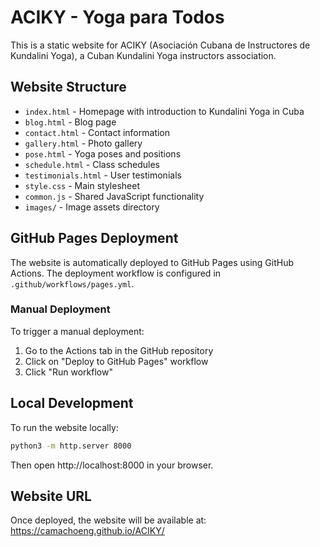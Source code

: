 # ACIKY - Yoga para Todos

This is a static website for ACIKY (Asociación Cubana de Instructores de Kundalini Yoga), a Cuban Kundalini Yoga instructors association.

## Website Structure

- `index.html` - Homepage with introduction to Kundalini Yoga in Cuba
- `blog.html` - Blog page
- `contact.html` - Contact information
- `gallery.html` - Photo gallery
- `pose.html` - Yoga poses and positions
- `schedule.html` - Class schedules
- `testimonials.html` - User testimonials
- `style.css` - Main stylesheet
- `common.js` - Shared JavaScript functionality
- `images/` - Image assets directory

## GitHub Pages Deployment

The website is automatically deployed to GitHub Pages using GitHub Actions. The deployment workflow is configured in `.github/workflows/pages.yml`.

### Manual Deployment

To trigger a manual deployment:
1. Go to the Actions tab in the GitHub repository
2. Click on "Deploy to GitHub Pages" workflow
3. Click "Run workflow"

## Local Development

To run the website locally:

```bash
python3 -m http.server 8000
```

Then open http://localhost:8000 in your browser.

## Website URL

Once deployed, the website will be available at: https://camachoeng.github.io/ACIKY/